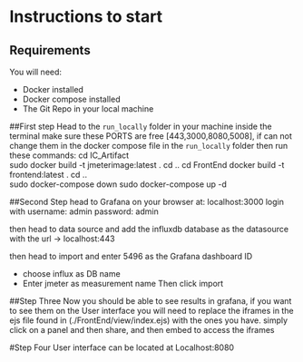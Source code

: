 # Instructions to start 

## Requirements
You will need: 
 - Docker installed
 - Docker compose installed 
 - The Git Repo in your local machine

##First step
Head to the `run_locally` folder in your machine inside the terminal 
make sure these PORTS are free [443,3000,8080,5008], if can not change them in the docker compose file in the `run_locally` folder
then run these commands:
cd IC_Artifact            
sudo docker build -t jmeterimage:latest .
cd ..
cd FrontEnd
docker build -t frontend:latest .
cd ..            
sudo docker-compose down
sudo docker-compose up -d

##Second Step
head to Grafana on your browser at: 
localhost:3000
login with
username: admin
password: admin 

then head to data source and add the influxdb database as the datasource with 
the url -> localhost:443

then head to import and enter 5496 as the Grafana dashboard ID 
- choose influx as DB name 
- Enter jmeter as measurement name 
Then click import 

##Step Three
Now you should be able to see results in grafana, if you want to see them on the User interface you will need to replace the 
iframes in the ejs file found in (./FrontEnd/view/index.ejs) with the ones you have. simply click on a panel and then share, 
and then embed to access the iframes 

#Step Four
User interface can be located at Localhost:8080
